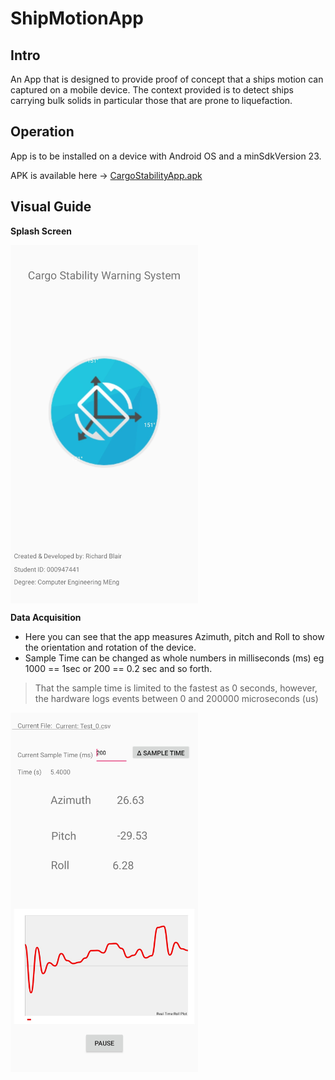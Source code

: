 # ShipMotionApp

## Intro
An App that is designed to provide proof of concept that a ships motion can captured on a mobile device. The context provided is to detect ships carrying bulk solids in particular those that are prone to liquefaction. 

## Operation

App is to be installed on a device with Android OS and a minSdkVersion 23. 

APK is available here -> [CargoStabilityApp.apk](App/CargoStabilityApp.apk)

## Visual Guide 

 **Splash Screen**

<img align="center" width="300" heigh="600" src="Cargo Stability Warning System Splash Screen.jpg">   

 **Data Acquisition**

 * Here you can see that the app measures Azimuth, pitch and Roll to show the orientation and rotation of the device. 
 * Sample Time can be changed as whole numbers in milliseconds (ms) eg 1000 == 1sec or 200 == 0.2 sec and so forth.

 > That the sample time is limited to the fastest as 0 seconds, however, the hardware logs events between 0 and 200000 microseconds (us)

<img align="center"  width="300" heigh="600" src="Cargo Stability Warning System Defualt sampletime.jpg">  

